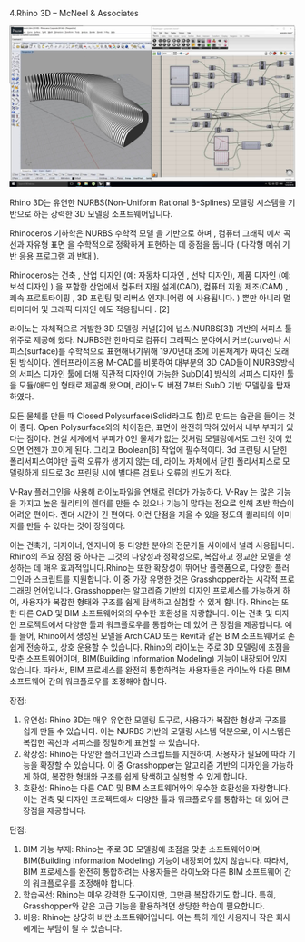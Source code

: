 4.Rhino 3D – McNeel & Associates 

<p align="center">
  <img src="../../../img/rhino.jpg" alt="Advanced Digital" width = "600px">
</p>
Rhino 3D는 유연한 NURBS(Non-Uniform Rational B-Splines) 모델링 시스템을 기반으로 하는 강력한 3D 모델링 소프트웨어입니다. 

Rhinoceros 기하학은 NURBS 수학적 모델 을 기반으로 하며 , 컴퓨터 그래픽 에서 곡선과 자유형 표면 을 수학적으로 정확하게 표현하는 데 중점을 둡니다 ( 다각형 메쉬 기반 응용 프로그램 과 반대 ).

Rhinoceros는 건축 , 산업 디자인 (예: 자동차 디자인 , 선박 디자인), 제품 디자인 (예: 보석 디자인 ) 을 포함한 산업에서 컴퓨터 지원 설계(CAD), 컴퓨터 지원 제조(CAM) , 쾌속 프로토타이핑 , 3D 프린팅 및 리버스 엔지니어링 에 사용됩니다. ) 뿐만 아니라 멀티미디어 및 그래픽 디자인 에도 적용됩니다 . [2]

라이노는 자체적으로 개발한 3D 모델링 커널[2]에 넙스(NURBS[3]) 기반의 서피스 툴 위주로 제공해 왔다. NURBS란 한마디로 컴퓨터 그래픽스 분야에서 커브(curve)나 서피스(surface)를 수학적으로 표현해내기위해 1970년대 초에 이론체계가 짜여진 오래된 방식이다. 엔터프라이즈용 M-CAD를 비롯하여 대부분의 3D CAD들이 NURBS방식의 서피스 디자인 툴에 더해 직관적 디자인이 가능한 SubD[4] 방식의 서피스 디자인 툴을 모듈/애드인 형태로 제공해 왔으며, 라이노도 버젼 7부터 SubD 기반 모델링을 탑재하였다.

모든 물체를 만들 때 Closed Polysurface(Solid라고도 함)로 만드는 습관을 들이는 것이 좋다. Open Polysurface와의 차이점은, 표면이 완전히 막혀 있어서 내부 부피가 있다는 점이다. 현실 세계에서 부피가 0인 물체가 없는 것처럼 모델링에서도 그런 것이 있으면 언젠가 꼬이게 된다. 그리고 Boolean[6] 작업에 필수적이다. 3d 프린팅 시 닫힌 폴리서피스여야만 출력 오류가 생기지 않는 데, 라이노 자체에서 닫힌 폴리서피스로 모델링하게 되므로 3d 프린팅 시에 별다른 검토나 오류의 빈도가 적다.

V-Ray 플러그인을 사용해 라이노파일을 연채로 렌더가 가능하다. V-Ray 는 많은 기능을 가지고 높은 퀄리티의 렌더를 만들 수 있으나 기능이 많다는 점으로 인해 초반 학습이 어려운 편이다. 렌더 시간이 긴 편이다. 이런 단점을 지울 수 있을 정도의 퀄리티의 이미지를 만들 수 있다는 것이 장점이다.


이는 건축가, 디자이너, 엔지니어 등 다양한 분야의 전문가들 사이에서 널리 사용됩니다. Rhino의 주요 장점 중 하나는 그것의 다양성과 정확성으로, 복잡하고 정교한 모델을 생성하는 데 매우 효과적입니다.Rhino는 또한 확장성이 뛰어난 플랫폼으로, 다양한 플러그인과 스크립트를 지원합니다. 이 중 가장 유명한 것은 Grasshopper라는 시각적 프로그래밍 언어입니다. Grasshopper는 알고리즘 기반의 디자인 프로세스를 가능하게 하여, 사용자가 복잡한 형태와 구조를 쉽게 탐색하고 실험할 수 있게 합니다.
Rhino는 또한 다른 CAD 및 BIM 소프트웨어와의 우수한 호환성을 자랑합니다. 이는 건축 및 디자인 프로젝트에서 다양한 툴과 워크플로우를 통합하는 데 있어 큰 장점을 제공합니다. 예를 들어, Rhino에서 생성된 모델을 ArchiCAD 또는 Revit과 같은 BIM 소프트웨어로 손쉽게 전송하고, 상호 운용할 수 있습니다. Rhino의 라이노는 주로 3D 모델링에 초점을 맞춘 소프트웨어이며, BIM(Building Information Modeling) 기능이 내장되어 있지 않습니다. 따라서, BIM 프로세스를 완전히 통합하려는 사용자들은 라이노와 다른 BIM 소프트웨어 간의 워크플로우를 조정해야 합니다.

장점:
1. 유연성: Rhino 3D는 매우 유연한 모델링 도구로, 사용자가 복잡한 형상과 구조를 쉽게 만들 수 있습니다. 이는 NURBS 기반의 모델링 시스템 덕분으로, 이 시스템은 복잡한 곡선과 서피스를 정밀하게 표현할 수 있습니다.
2. 확장성: Rhino는 다양한 플러그인과 스크립트를 지원하여, 사용자가 필요에 따라 기능을 확장할 수 있습니다. 이 중 Grasshopper는 알고리즘 기반의 디자인을 가능하게 하여, 복잡한 형태와 구조를 쉽게 탐색하고 실험할 수 있게 합니다.
3. 호환성: Rhino는 다른 CAD 및 BIM 소프트웨어와의 우수한 호환성을 자랑합니다. 이는 건축 및 디자인 프로젝트에서 다양한 툴과 워크플로우를 통합하는 데 있어 큰 장점을 제공합니다.

단점:
1. BIM 기능 부재: Rhino는 주로 3D 모델링에 초점을 맞춘 소프트웨어이며, BIM(Building Information Modeling) 기능이 내장되어 있지 않습니다. 따라서, BIM 프로세스를 완전히 통합하려는 사용자들은 라이노와 다른 BIM 소프트웨어 간의 워크플로우를 조정해야 합니다.
2. 학습곡선: Rhino는 매우 강력한 도구이지만, 그만큼 복잡하기도 합니다. 특히, Grasshopper와 같은 고급 기능을 활용하려면 상당한 학습이 필요합니다.
3. 비용: Rhino는 상당히 비싼 소프트웨어입니다. 이는 특히 개인 사용자나 작은 회사에게는 부담이 될 수 있습니다. 

